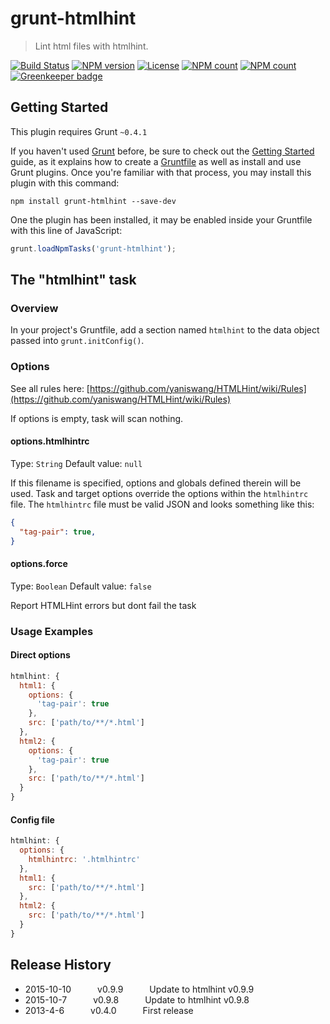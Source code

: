 # grunt-htmlhint

> Lint html files with htmlhint.

[![Build Status](https://travis-ci.org/yaniswang/grunt-htmlhint.svg)](https://travis-ci.org/yaniswang/grunt-htmlhint)
[![NPM version](https://img.shields.io/npm/v/grunt-htmlhint.svg?style=flat)](https://www.npmjs.com/package/grunt-htmlhint)
[![License](https://img.shields.io/npm/l/grunt-htmlhint.svg?style=flat)](https://www.npmjs.com/package/grunt-htmlhint)
[![NPM count](https://img.shields.io/npm/dm/grunt-htmlhint.svg?style=flat)](https://www.npmjs.com/package/grunt-htmlhint)
[![NPM count](https://img.shields.io/npm/dt/grunt-htmlhint.svg?style=flat)](https://www.npmjs.com/package/grunt-htmlhint) [![Greenkeeper badge](https://badges.greenkeeper.io/thedaviddias/grunt-htmlhint.svg)](https://greenkeeper.io/)


## Getting Started
This plugin requires Grunt `~0.4.1`

If you haven't used [Grunt](http://gruntjs.com/) before, be sure to check out the [Getting Started](http://gruntjs.com/getting-started) guide, as it explains how to create a [Gruntfile](http://gruntjs.com/sample-gruntfile) as well as install and use Grunt plugins. Once you're familiar with that process, you may install this plugin with this command:

```shell
npm install grunt-htmlhint --save-dev
```

One the plugin has been installed, it may be enabled inside your Gruntfile with this line of JavaScript:

```js
grunt.loadNpmTasks('grunt-htmlhint');
```

## The "htmlhint" task

### Overview
In your project's Gruntfile, add a section named `htmlhint` to the data object passed into `grunt.initConfig()`.

### Options

See all rules here: [https://github.com/yaniswang/HTMLHint/wiki/Rules](https://github.com/yaniswang/HTMLHint/wiki/Rules)

If options is empty, task will scan nothing.

#### options.htmlhintrc
Type: `String`
Default value: `null`

If this filename is specified, options and globals defined therein will be used. Task and target options override the options within the `htmlhintrc` file. The `htmlhintrc` file must be valid JSON and looks something like this:

```json
{
  "tag-pair": true,
}
```

#### options.force
Type: `Boolean`
Default value: `false`

Report HTMLHint errors but dont fail the task

### Usage Examples

#### Direct options

```js
htmlhint: {
  html1: {
    options: {
      'tag-pair': true
    },
    src: ['path/to/**/*.html']
  },
  html2: {
    options: {
      'tag-pair': true
    },
    src: ['path/to/**/*.html']
  }
}
```

#### Config file

```js
htmlhint: {
  options: {
    htmlhintrc: '.htmlhintrc'
  },
  html1: {
    src: ['path/to/**/*.html']
  },
  html2: {
    src: ['path/to/**/*.html']
  }
}
```

## Release History

 * 2015-10-10   v0.9.9   Update to htmlhint v0.9.9
 * 2015-10-7   v0.9.8   Update to htmlhint v0.9.8
 * 2013-4-6   v0.4.0   First release
